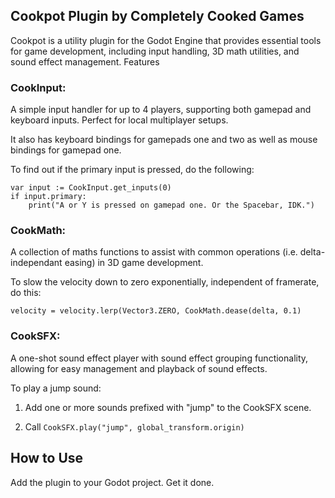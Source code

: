 ## Cookpot Plugin by Completely Cooked Games

Cookpot is a utility plugin for the Godot Engine that provides essential tools for game development, including input handling, 3D math utilities, and sound effect management.
Features

### CookInput:
A simple input handler for up to 4 players, supporting both gamepad and keyboard inputs. Perfect for local multiplayer setups.

It also has keyboard bindings for gamepads one and two as well as mouse bindings for gamepad one.

To find out if the primary input is pressed, do the following:
```
var input := CookInput.get_inputs(0)
if input.primary:
	print("A or Y is pressed on gamepad one. Or the Spacebar, IDK.")
```

### CookMath:
A collection of maths functions to assist with common operations (i.e. delta-independant easing) in 3D game development.

To slow the velocity down to zero exponentially, independent of framerate, do this:
```
velocity = velocity.lerp(Vector3.ZERO, CookMath.dease(delta, 0.1)
```

### CookSFX:
A one-shot sound effect player with sound effect grouping functionality, allowing for easy management and playback of sound effects.

To play a jump sound:

1. Add one or more sounds prefixed with "jump" to the CookSFX scene.

2. Call `CookSFX.play("jump", global_transform.origin)`

## How to Use

Add the plugin to your Godot project. Get it done.
